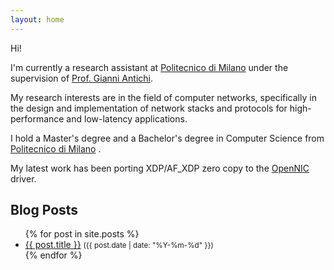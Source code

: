 ```yaml
---
layout: home
---
```


Hi!

I'm currently a research assistant at [Politecnico di Milano](polimi.it) under the supervision of [Prof. Gianni Antichi](https://gianniantichi.github.io).

My research interests are in the field of computer networks, specifically in the design and implementation of network stacks and protocols for high-performance and low-latency applications.

I hold a Master's degree and a Bachelor's degree in Computer Science from [Politecnico di Milano](https://www.polimi.it/en/) .

My latest work has been porting XDP/AF_XDP zero copy to the [OpenNIC](https://github.com/Xilinx/open-nic-driver) driver. 



## Blog Posts

<ul>
    {% for post in site.posts %}
        <li>
            <a href="{{ post.url }}">{{ post.title }}</a> <small>({{ post.date | date: "%Y-%m-%d" }})</small>
        </li>
    {% endfor %}
</ul>